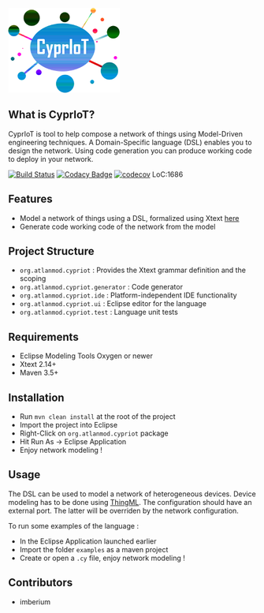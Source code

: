 ![CyprIoT Logo](logo.png)

## What is CyprIoT?
CyprIoT is tool to help compose a network of things using Model-Driven engineering techniques. A Domain-Specific language (DSL) enables you to design the network. Using code generation you can produce working code to deploy in your network.

[![Build Status](https://travis-ci.org/atlanmod/CyprIoT.svg?branch=master)](https://travis-ci.org/atlanmod/CyprIoT) [![Codacy Badge](https://api.codacy.com/project/badge/Grade/514aac3f5239460281668f1bc65305d3)](https://www.codacy.com/app/imberium/CyprIoT?utm_source=github.com&amp;utm_medium=referral&amp;utm_content=atlanmod/CyprIoT&amp;utm_campaign=Badge_Grade) [![codecov](https://codecov.io/gh/atlanmod/CyprIoT/branch/master/graph/badge.svg)](https://codecov.io/gh/atlanmod/CyprIoT) LoC:1686

## Features

* Model a network of things using a DSL, formalized using Xtext [here](https://github.com/atlanmod/CyprIoT/tree/master/org.atlanmod.cypriot/src/org/atlanmod/cypriot)
* Generate code working code of the network from the model

## Project Structure

* ``org.atlanmod.cypriot`` : Provides the Xtext grammar definition and the scoping
* ``org.atlanmod.cypriot.generator`` : Code generator
* ``org.atlanmod.cypriot.ide`` : Platform-independent IDE functionality 
* ``org.atlanmod.cypriot.ui`` : Eclipse editor for the language
* ``org.atlanmod.cypriot.test`` : Language unit tests

## Requirements

* Eclipse Modeling Tools Oxygen or newer
* Xtext 2.14+
* Maven 3.5+

## Installation

* Run ``mvn clean install`` at the root of the project	
* Import the project into Eclipse
* Right-Click on ``org.atlanmod.cypriot`` package
* Hit Run As -> Eclipse Application
* Enjoy network modeling !

## Usage

The DSL can be used to model a network of heterogeneous devices. Device modeling has to be done using [ThingML](https://github.com/TelluIoT/ThingML). The configuration should have an external port. The latter will be overriden by the network configuration.

To run some examples of the language :

* In the Eclipse Application launched earlier
* Import the folder ``examples`` as a maven project
* Create or open a ``.cy`` file, enjoy network modeling !

## Contributors

* imberium